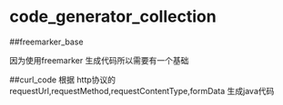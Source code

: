 # code_generator_collection

##freemarker_base

因为使用freemarker 生成代码所以需要有一个基础


##curl_code
根据 http协议的 requestUrl,requestMethod,requestContentType,formData 生成java代码





